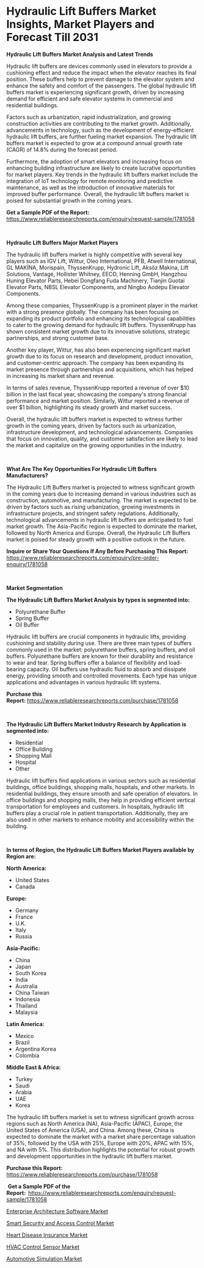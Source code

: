 <p><h1>Hydraulic Lift Buffers Market Insights, Market Players and Forecast Till 2031</h1></p><p><strong>Hydraulic Lift Buffers Market Analysis and Latest Trends</strong></p>
<p><p>Hydraulic lift buffers are devices commonly used in elevators to provide a cushioning effect and reduce the impact when the elevator reaches its final position. These buffers help to prevent damage to the elevator system and enhance the safety and comfort of the passengers. The global hydraulic lift buffers market is experiencing significant growth, driven by increasing demand for efficient and safe elevator systems in commercial and residential buildings. </p><p>Factors such as urbanization, rapid industrialization, and growing construction activities are contributing to the market growth. Additionally, advancements in technology, such as the development of energy-efficient hydraulic lift buffers, are further fueling market expansion. The hydraulic lift buffers market is expected to grow at a compound annual growth rate (CAGR) of 14.8% during the forecast period.</p><p>Furthermore, the adoption of smart elevators and increasing focus on enhancing building infrastructure are likely to create lucrative opportunities for market players. Key trends in the hydraulic lift buffers market include the integration of IoT technology for remote monitoring and predictive maintenance, as well as the introduction of innovative materials for improved buffer performance. Overall, the hydraulic lift buffers market is poised for substantial growth in the coming years.</p></p>
<p><strong>Get a Sample PDF of the Report:&nbsp;</strong> <a href="https://www.reliableresearchreports.com/enquiry/request-sample/1781058">https://www.reliableresearchreports.com/enquiry/request-sample/1781058</a></p>
<p>&nbsp;</p>
<p><strong>Hydraulic Lift Buffers Major Market Players</strong></p>
<p><p>The hydraulic lift buffers market is highly competitive with several key players such as IGV Lift, Wittur, Oleo International, PFB, Atwell International, GL MAKİNA, Morispain, ThyssenKrupp, Hydronic Lift, Aksöz Makina, Lift Solutions, Vantage, Hollister Whitney, EECO, Henning GmbH, Hangzhou Huning Elevator Parts, Hebei Dongfang Fuda Machinery, Tianjin Guotai Elevator Parts, NBSL Elevator Components, and Ningbo Aodepu Elevator Components.</p><p>Among these companies, ThyssenKrupp is a prominent player in the market with a strong presence globally. The company has been focusing on expanding its product portfolio and enhancing its technological capabilities to cater to the growing demand for hydraulic lift buffers. ThyssenKrupp has shown consistent market growth due to its innovative solutions, strategic partnerships, and strong customer base.</p><p>Another key player, Wittur, has also been experiencing significant market growth due to its focus on research and development, product innovation, and customer-centric approach. The company has been expanding its market presence through partnerships and acquisitions, which has helped in increasing its market share and revenue.</p><p>In terms of sales revenue, ThyssenKrupp reported a revenue of over $10 billion in the last fiscal year, showcasing the company's strong financial performance and market position. Similarly, Wittur reported a revenue of over $1 billion, highlighting its steady growth and market success.</p><p>Overall, the hydraulic lift buffers market is expected to witness further growth in the coming years, driven by factors such as urbanization, infrastructure development, and technological advancements. Companies that focus on innovation, quality, and customer satisfaction are likely to lead the market and capitalize on the growing opportunities in the industry.</p></p>
<p>&nbsp;</p>
<p><strong>What Are The Key Opportunities For Hydraulic Lift Buffers Manufacturers?</strong></p>
<p><p>The Hydraulic Lift Buffers market is projected to witness significant growth in the coming years due to increasing demand in various industries such as construction, automotive, and manufacturing. The market is expected to be driven by factors such as rising urbanization, growing investments in infrastructure projects, and stringent safety regulations. Additionally, technological advancements in hydraulic lift buffers are anticipated to fuel market growth. The Asia-Pacific region is expected to dominate the market, followed by North America and Europe. Overall, the Hydraulic Lift Buffers market is poised for steady growth with a positive outlook in the future.</p></p>
<p><strong>Inquire or Share Your Questions If Any Before Purchasing This Report:</strong> <a href="https://www.reliableresearchreports.com/enquiry/pre-order-enquiry/1781058">https://www.reliableresearchreports.com/enquiry/pre-order-enquiry/1781058</a></p>
<p>&nbsp;</p>
<p><strong>Market Segmentation</strong></p>
<p><strong>The Hydraulic Lift Buffers Market Analysis by types is segmented into:</strong></p>
<p><ul><li>Polyurethane Buffer</li><li>Spring Buffer</li><li>Oil Buffer</li></ul></p>
<p><p>Hydraulic lift buffers are crucial components in hydraulic lifts, providing cushioning and stability during use. There are three main types of buffers commonly used in the market: polyurethane buffers, spring buffers, and oil buffers. Polyurethane buffers are known for their durability and resistance to wear and tear. Spring buffers offer a balance of flexibility and load-bearing capacity. Oil buffers use hydraulic fluid to absorb and dissipate energy, providing smooth and controlled movements. Each type has unique applications and advantages in various hydraulic lift systems.</p></p>
<p><strong>Purchase this Report:&nbsp;</strong><a href="https://www.reliableresearchreports.com/purchase/1781058">https://www.reliableresearchreports.com/purchase/1781058</a></p>
<p>&nbsp;</p>
<p><strong>The Hydraulic Lift Buffers Market Industry Research by Application is segmented into:</strong></p>
<p><ul><li>Residential</li><li>Office Building</li><li>Shopping Mall</li><li>Hospital</li><li>Other</li></ul></p>
<p><p>Hydraulic lift buffers find applications in various sectors such as residential buildings, office buildings, shopping malls, hospitals, and other markets. In residential buildings, they ensure smooth and safe operation of elevators. In office buildings and shopping malls, they help in providing efficient vertical transportation for employees and customers. In hospitals, hydraulic lift buffers play a crucial role in patient transportation. Additionally, they are also used in other markets to enhance mobility and accessibility within the building.</p></p>
<p>&nbsp;</p>
<p><strong>In terms of Region, the Hydraulic Lift Buffers Market Players available by Region are:</strong></p>
<p>
    <p> <strong> North America: </strong>
        <ul>
            <li>United States</li>
            <li>Canada</li>
        </ul>
        </p> 
    <p> <strong> Europe: </strong>
        <ul>
            <li>Germany</li>
            <li>France</li>
            <li>U.K.</li>
            <li>Italy</li>
            <li>Russia</li>
        </ul>
        </p> 
    <p> <strong> Asia-Pacific: </strong>
        <ul>
            <li>China</li>
            <li>Japan</li>
            <li>South Korea</li>
            <li>India</li>
            <li>Australia</li>
            <li>China Taiwan</li>
            <li>Indonesia</li>
            <li>Thailand</li>
            <li>Malaysia</li>
        </ul>
        </p> 
    <p> <strong> Latin America: </strong>
        <ul>
            <li>Mexico</li>
            <li>Brazil</li>
            <li>Argentina Korea</li>
            <li>Colombia</li>
        </ul>
        </p> 
    <p> <strong> Middle East & Africa: </strong>
        <ul>
            <li>Turkey</li>
            <li>Saudi</li>
            <li>Arabia</li>
            <li>UAE</li>
            <li>Korea</li>
        </ul>
    </p>
    </p>
<p><p>The hydraulic lift buffers market is set to witness significant growth across regions such as North America (NA), Asia-Pacific (APAC), Europe, the United States of America (USA), and China. Among these, China is expected to dominate the market with a market share percentage valuation of 35%, followed by the USA with 25%, Europe with 20%, APAC with 15%, and NA with 5%. This distribution highlights the potential for robust growth and development opportunities in the hydraulic lift buffers market.</p></p>
<p><strong>Purchase this Report: </strong><a href="https://www.reliableresearchreports.com/purchase/1781058">https://www.reliableresearchreports.com/purchase/1781058</a></p>
<p>&nbsp;<strong>Get a Sample PDF of the Report:&nbsp;&nbsp;</strong><a href="https://www.reliableresearchreports.com/enquiry/request-sample/1781058">https://www.reliableresearchreports.com/enquiry/request-sample/1781058</a></p>
<p><strong></strong></p>
<p><p><a href="https://medium.com/@josepayne1985/enterprise-architecture-software-market-size-and-market-trends-complete-industry-overview-2024-to-b11d14a74f1d">Enterprise Architecture Software Market</a></p><p><a href="https://github.com/mancsybtousav/Market-Research-Report-List-1/blob/main/smart-security-and-access-control-market.md">Smart Security and Access Control Market</a></p><p><a href="https://medium.com/@ginawindler1/heart-disease-insurance-market-analysis-and-sze-forecasted-for-period-from-2024-to-2031-2de5bc443b98">Heart Disease Insurance Market</a></p><p><a href="https://github.com/josesg55/Market-Research-Report-List-1/blob/main/hvac-control-sensor-market.md">HVAC Control Sensor Market</a></p><p><a href="https://medium.com/@josepayne1985/automotive-simulation-market-research-report-its-history-and-forecast-2024-to-2031-6be3112cacd4">Automotive Simulation Market</a></p></p>